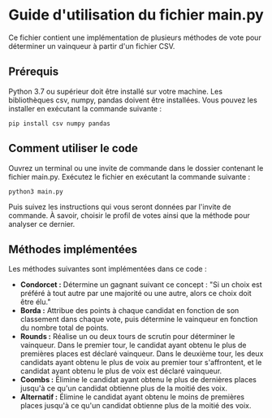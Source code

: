 # Guide d'utilisation du fichier main.py

Ce fichier contient une implémentation de plusieurs méthodes de vote pour déterminer un vainqueur à partir d'un fichier CSV.

## Prérequis

Python 3.7 ou supérieur doit être installé sur votre machine.
Les bibliothèques csv, numpy, pandas doivent être installées. Vous pouvez les installer en exécutant la commande suivante :

```
pip install csv numpy pandas
```

## Comment utiliser le code

Ouvrez un terminal ou une invite de commande dans le dossier contenant le fichier main.py.
Exécutez le fichier en exécutant la commande suivante :

```
python3 main.py
```

Puis suivez les instructions qui vous seront données par l'invite de commande. À savoir, choisir le profil de votes ainsi que la méthode pour analyser ce dernier.

## Méthodes implémentées

Les méthodes suivantes sont implémentées dans ce code :

* **Condorcet :** Détermine un gagnant suivant ce concept : "Si un choix est préféré à tout autre par une majorité ou une autre, alors ce choix doit être élu."
* **Borda :** Attribue des points à chaque candidat en fonction de son classement dans chaque vote, puis détermine le vainqueur en fonction du nombre total de points.
* **Rounds :** Réalise un ou deux tours de scrutin pour déterminer le vainqueur. Dans le premier tour, le candidat ayant obtenu le plus de premières places est déclaré vainqueur. Dans le deuxième tour, les deux candidats ayant obtenu le plus de voix au premier tour s'affrontent, et le candidat ayant obtenu le plus de voix est déclaré vainqueur.
* **Coombs :** Élimine le candidat ayant obtenu le plus de dernières places jusqu'à ce qu'un candidat obtienne plus de la moitié des voix.
* **Alternatif :** Élimine le candidat ayant obtenu le moins de premières places jusqu'à ce qu'un candidat obtienne plus de la moitié des voix.
